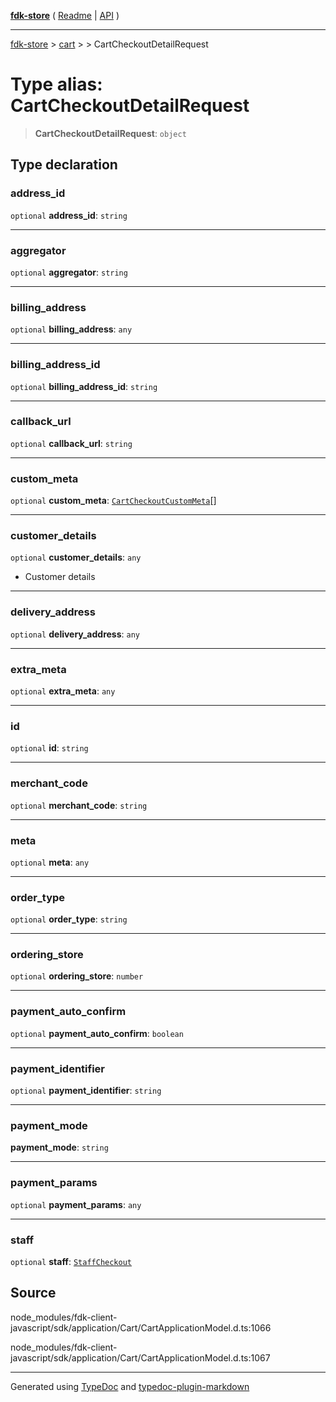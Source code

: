 [**fdk-store**](../../../README.md) ( [Readme](../../../README.md) \| [API](../../../API.md) )

---

[fdk-store](../../../API.md) > [cart](../../README.md) > [<internal>](../README.md) > CartCheckoutDetailRequest

# Type alias: CartCheckoutDetailRequest

> **CartCheckoutDetailRequest**: `object`

## Type declaration

### address_id

`optional` **address_id**: `string`

---

### aggregator

`optional` **aggregator**: `string`

---

### billing_address

`optional` **billing_address**: `any`

---

### billing_address_id

`optional` **billing_address_id**: `string`

---

### callback_url

`optional` **callback_url**: `string`

---

### custom_meta

`optional` **custom_meta**: [`CartCheckoutCustomMeta`](type-alias.CartCheckoutCustomMeta.md)[]

---

### customer_details

`optional` **customer_details**: `any`

- Customer details

---

### delivery_address

`optional` **delivery_address**: `any`

---

### extra_meta

`optional` **extra_meta**: `any`

---

### id

`optional` **id**: `string`

---

### merchant_code

`optional` **merchant_code**: `string`

---

### meta

`optional` **meta**: `any`

---

### order_type

`optional` **order_type**: `string`

---

### ordering_store

`optional` **ordering_store**: `number`

---

### payment_auto_confirm

`optional` **payment_auto_confirm**: `boolean`

---

### payment_identifier

`optional` **payment_identifier**: `string`

---

### payment_mode

**payment_mode**: `string`

---

### payment_params

`optional` **payment_params**: `any`

---

### staff

`optional` **staff**: [`StaffCheckout`](type-alias.StaffCheckout.md)

## Source

node_modules/fdk-client-javascript/sdk/application/Cart/CartApplicationModel.d.ts:1066

node_modules/fdk-client-javascript/sdk/application/Cart/CartApplicationModel.d.ts:1067

---

Generated using [TypeDoc](https://typedoc.org/) and [typedoc-plugin-markdown](https://www.npmjs.com/package/typedoc-plugin-markdown)
